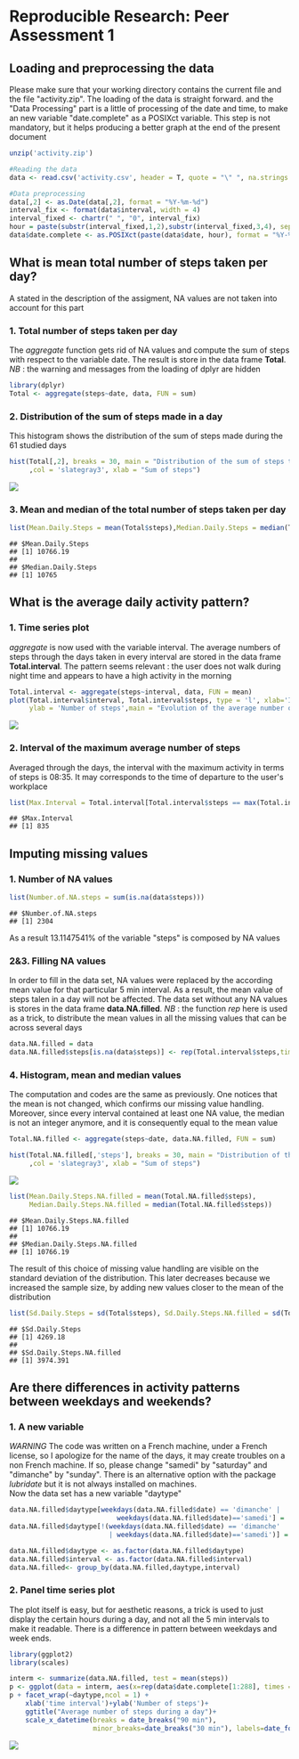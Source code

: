 # Reproducible Research: Peer Assessment 1

## Loading and preprocessing the data
Please make sure that your working directory contains the current file and the file "activity.zip". The loading of the data is straight forward. and the "Data Processing" part is a little of processing of the date and time, to make an new variable "date.complete" as a POSIXct variable. This step is not mandatory, but it helps producing a better graph at the end of the present document


```r
unzip('activity.zip')

#Reading the data
data <- read.csv('activity.csv', header = T, quote = "\" ", na.strings = "NA")

#Data preprocessing
data[,2] <- as.Date(data[,2], format = "%Y-%m-%d")
interval_fix <- format(data$interval, width = 4)
interval_fixed <- chartr(" ", "0", interval_fix)
hour = paste(substr(interval_fixed,1,2),substr(interval_fixed,3,4), sep=":")
data$date.complete <- as.POSIXct(paste(data$date, hour), format = "%Y-%m-%d %H:%M")
```


## What is mean total number of steps taken per day?
A stated in the description of the assigment, NA values are not taken into account for this part

### 1. Total number of steps taken per day
The *aggregate* function gets rid of NA values and compute the sum of steps with respect to the variable date. The result is store in the data frame **Total**. *NB* : the warning and messages from the loading of dplyr are hidden

```r
library(dplyr)
Total <- aggregate(steps~date, data, FUN = sum)
```

### 2. Distribution of the sum of steps made in a day
This histogram shows the distribution of the sum of steps made during the 61 studied days

```r
hist(Total[,2], breaks = 30, main = "Distribution of the sum of steps taken in a day"
     ,col = 'slategray3', xlab = "Sum of steps")
```

![](PA1_template_files/figure-html/unnamed-chunk-3-1.png) 

### 3. Mean and median of the total number of steps taken per day

```r
list(Mean.Daily.Steps = mean(Total$steps),Median.Daily.Steps = median(Total$steps))
```

```
## $Mean.Daily.Steps
## [1] 10766.19
## 
## $Median.Daily.Steps
## [1] 10765
```

## What is the average daily activity pattern?

### 1. Time series plot
*aggregate* is now used with the variable interval. The average numbers of steps through the days taken in every interval are stored in the data frame **Total.interval**. The pattern seems relevant : the user does not walk during night time and appears to have a high activity in the morning

```r
Total.interval <- aggregate(steps~interval, data, FUN = mean) 
plot(Total.interval$interval, Total.interval$steps, type = 'l', xlab='Interval of the day',
     ylab = 'Number of steps',main = "Evolution of the average number of steps during a day time")
```

![](PA1_template_files/figure-html/unnamed-chunk-5-1.png) 

### 2. Interval of the maximum average number of steps
Averaged through the days, the interval with the maximum activity in terms of steps is 08:35. It may corresponds to the time of departure to the user's workplace

```r
list(Max.Interval = Total.interval[Total.interval$steps == max(Total.interval$steps), 'interval'])
```

```
## $Max.Interval
## [1] 835
```

## Imputing missing values

### 1. Number of NA values

```r
list(Number.of.NA.steps = sum(is.na(data$steps)))
```

```
## $Number.of.NA.steps
## [1] 2304
```
As a result 13.1147541% of the variable "steps" is composed by NA values

### 2&3. Filling NA values
In order to fill in the data set, NA values were replaced by the according mean value for that particular 5 min interval. As a result, the mean value of steps talen in a day will not be affected. The data set without any NA values is stores in the data frame **data.NA.filled**. *NB* : the function *rep* here is used as a trick, to distribute the mean values in all the missing values that can be across several days

```r
data.NA.filled = data
data.NA.filled$steps[is.na(data$steps)] <- rep(Total.interval$steps,times = 17568/288)[is.na(data$steps)]
```

### 4. Histogram, mean and median values
The computation and codes are the same as previously. One notices that the mean is not changed, which confirms our missing value handling. Moreover, since every interval contained at least one NA value, the median is not an integer anymore, and it is consequently equal to the mean value

```r
Total.NA.filled <- aggregate(steps~date, data.NA.filled, FUN = sum)

hist(Total.NA.filled[,'steps'], breaks = 30, main = "Distribution of the sum of steps taken in a day"
     ,col = 'slategray3', xlab = "Sum of steps")
```

![](PA1_template_files/figure-html/unnamed-chunk-9-1.png) 

```r
list(Mean.Daily.Steps.NA.filled = mean(Total.NA.filled$steps),
     Median.Daily.Steps.NA.filled = median(Total.NA.filled$steps))
```

```
## $Mean.Daily.Steps.NA.filled
## [1] 10766.19
## 
## $Median.Daily.Steps.NA.filled
## [1] 10766.19
```

The result of this choice of missing value handling are visible on the standard deviation of the distribution. This later decreases because we increased the sample size, by adding new values closer to the mean of the distribution

```r
list(Sd.Daily.Steps = sd(Total$steps), Sd.Daily.Steps.NA.filled = sd(Total.NA.filled$steps))
```

```
## $Sd.Daily.Steps
## [1] 4269.18
## 
## $Sd.Daily.Steps.NA.filled
## [1] 3974.391
```

## Are there differences in activity patterns between weekdays and weekends?

### 1. A new variable
*WARNING* The code was written on a French machine, under a French license, so I apologize for the name of the days, it may create troubles on a non French machine. If so, please change "samedi" by "saturday" and "dimanche" by "sunday". There is an alternative option with the package *lubridate* but it is not always installed on machines.  
Now the data set has a new variable "daytype"

```r
data.NA.filled$daytype[weekdays(data.NA.filled$date) == 'dimanche' | 
                           weekdays(data.NA.filled$date)=='samedi'] = 'week end' 
data.NA.filled$daytype[!(weekdays(data.NA.filled$date) == 'dimanche' 
                         | weekdays(data.NA.filled$date)=='samedi')] = 'week day' 

data.NA.filled$daytype <- as.factor(data.NA.filled$daytype)
data.NA.filled$interval <- as.factor(data.NA.filled$interval)
data.NA.filled<- group_by(data.NA.filled,daytype,interval)
```
### 2. Panel time series plot
The plot itself is easy, but for aesthetic reasons, a trick is used to just display the certain hours during a day, and not all the 5 min intervals to make it readable. There is a difference in pattern between weekdays and week ends.

```r
library(ggplot2)
library(scales)

interm <- summarize(data.NA.filled, test = mean(steps))
p <- ggplot(data = interm, aes(x=rep(data$date.complete[1:288], times = 2),y=test,group=1))+ geom_line()
p + facet_wrap(~daytype,ncol = 1) + 
    xlab('time interval')+ylab('Number of steps')+ 
    ggtitle("Average number of steps during a day")+
    scale_x_datetime(breaks = date_breaks("90 min"), 
                     minor_breaks=date_breaks("30 min"), labels=date_format("%H:%M"))
```

![](PA1_template_files/figure-html/unnamed-chunk-12-1.png) 

